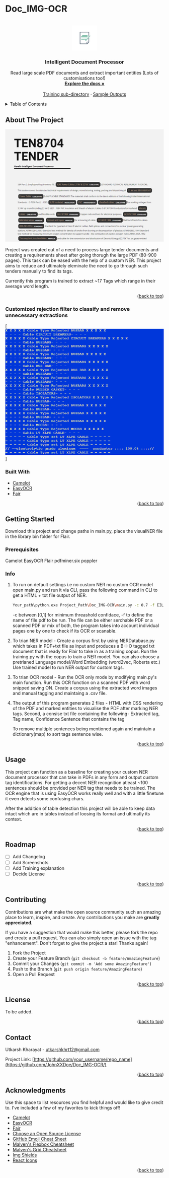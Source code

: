# Doc_IMG-OCR
<div id="top"></div>
<!--
*** Thanks for checking out the Best-README-Template. If you have a suggestion
*** that would make this better, please fork the repo and create a pull request
*** or simply open an issue with the tag "enhancement".
*** Don't forget to give the project a star!
*** Thanks again! Now go create something AMAZING! :D
-->



<!-- PROJECT SHIELDS (RE ADD AFTER GOING PUBLIC)-->
<!--
*** I'm using markdown "reference style" links for readability.
*** Reference links are enclosed in brackets [ ] instead of parentheses ( ).
*** See the bottom of this document for the declaration of the reference variables
*** for contributors-url, forks-url, etc. This is an optional, concise syntax you may use.
*** https://www.markdownguide.org/basic-syntax/#reference-style-links

[![Contributors][contributors-shield]][contributors-url]
[![Forks][forks-shield]][forks-url]
[![Stargazers][stars-shield]][stars-url]
[![Issues][issues-shield]][issues-url]
[![MIT License][license-shield]][license-url]
[![LinkedIn][linkedin-shield]][linkedin-url]

-->

<!-- PROJECT LOGO -->
<br />
<div align="center">
  <a href="https://github.com/JohnXXDoe/Intelligent_Doc_Processor">
    <img src="images/5860.jpg" alt="Logo" width="80" height="80">
  </a>

  <h3 align="center">Intelligent Document Processor</h3>

  <p align="center">
    Read large scale PDF documents and extract important entities (Lots of customisations too!)
    <br />
    <a href="https://github.com/JohnXXDoe/Intelligent_Doc_Processor"><strong>Explore the docs »</strong></a>
    <br />
    <br />
    <a href="https://github.com/JohnXXDoe/Intelligent_Doc_Processor/tree/master/trainer">Training sub-directory</a>
    ·
    <a href="https://github.com/JohnXXDoe/Intelligent_Doc_Processor/tree/master/Outputs">Sample Outputs</a>
  </p>
</div>



<!-- TABLE OF CONTENTS -->
<details>
  <summary>Table of Contents</summary>
  <ol>
    <li>
      <a href="#about-the-project">About The Project</a>
      <ul>
        <li><a href="#built-with">Built With</a></li>
      </ul>
    </li>
    <li>
      <a href="#getting-started">Getting Started</a>
      <ul>
        <li><a href="#info">Information</a></li>
        <li><a href="#usage">Usage</a></li>
      </ul>
    </li>
    <li><a href="#license">License</a></li>
    <li><a href="#contact">Contact</a></li>
    <li><a href="#roadmap">Road Map</a></li>
  </ol>
</details>



<!-- ABOUT THE PROJECT -->
## About The Project

[![Product Name Screen Shot][product-screenshot]](https://example.com)

Project was created out of a need to process large tender documents and creating a requirements sheet after going thorugh the large PDF (80-900 pages). This task can be eased with the help of a custom NER.
This project aims to reduce and ultimately eleminate the need to go through such tenders manually to find its tags.

Currently this program is trained to extract ~17 Tags which range in their average word length.

<p align="right">(<a href="#top">back to top</a>)</p>


### Customized rejection filter to classify and remove unnecessary extractions
[![Rejection Screen Shot][rejection]]
### Built With

* [Camelot](https://github.com/camelot-dev)
* [EasyOCR](https://github.com/JaidedAI/EasyOCR)
* [Fair](https://github.com/flairNLP/flair)

<p align="right">(<a href="#top">back to top</a>)</p>



<!-- GETTING STARTED -->
## Getting Started

Download this project and change paths in main.py, place the visualNER file in the library bin folder for Flair.

### Prerequisites

Camelot
EasyOCR
Flair
pdfminer.six
poppler

### Info

1. To run on default settings i.e no custom NER no custom OCR model open main.py and run it via CLI, pass the following command in CLI to get a HTML + txt file output of NER.
   ```sh
   Your_path\python.exe Project_Path\Doc_IMG-OCR\main.py -c 0.7 -f EIL
   ```
   -c between [0,1] for minimum threashold confidace, -f to define the name of file.pdf to be run.
   The file can be either serchable PDF or a scanned PDF or mix of both, the program takes into account individual pages one by one to check if its OCR or scanable.

2. To trian NER model - Create a corpus first by using NERDatabase.py which takes in PDF+txt file as input and produces a B-I-O tagged txt document that is ready for Flair to take in as a training copus.
    Run the training.py with the copus to train a NER model. You can also choose a pretrianed Language model/Word Embedding (word2vec, Roberta etc.)
    Use trained model to run NER output for custom tags.

3. To trian OCR model - Run the OCR only mode by modifying main.py's main function.
    Run this OCR function on a scanned PDF with word snipped saving ON.
    Create a corpus using the extracted word images and manual tagging and maintaing a .csv file.
    
4. The output of this program generates 2 files - HTML with CSS rendering of the PDF and marked entities to visualise the PDF after marking NER tags. Second, a consise txt file containing the following-
    Extracted tag, Tag name, Confidence
    Sentence that contains the tag
    
    To remove multiple sentences being mentioned again and maintain a dictionary(map) to sort tags sentence wise.
<p align="right">(<a href="#top">back to top</a>)</p>



<!-- USAGE EXAMPLES -->
## Usage

This project can function as a baseline for creating your custom NER document processor that can take in PDFs in any form and output custom tag identifications.
For getting a decent NER recognition atleast ~100 sentences should be provided per NER tag that needs to be trained.
The OCR engine that is using EasyOCR works really well and with a little finetune it even detects some confusing chars.

After the addition of table detection this project will be able to keep data intact which are in tables instead of loosing its format and ultimatly its context.

<p align="right">(<a href="#top">back to top</a>)</p>



<!-- ROADMAP -->
## Roadmap

- [ ] Add Changelog
- [ ] Add Screenshots
- [ ] Add Training explanation
- [ ] Decide License

<p align="right">(<a href="#top">back to top</a>)</p>



<!-- CONTRIBUTING -->
## Contributing

Contributions are what make the open source community such an amazing place to learn, inspire, and create. Any contributions you make are **greatly appreciated**.

If you have a suggestion that would make this better, please fork the repo and create a pull request. You can also simply open an issue with the tag "enhancement".
Don't forget to give the project a star! Thanks again!

1. Fork the Project
2. Create your Feature Branch (`git checkout -b feature/AmazingFeature`)
3. Commit your Changes (`git commit -m 'Add some AmazingFeature'`)
4. Push to the Branch (`git push origin feature/AmazingFeature`)
5. Open a Pull Request

<p align="right">(<a href="#top">back to top</a>)</p>



<!-- LICENSE -->
## License

To be added.

<p align="right">(<a href="#top">back to top</a>)</p>



<!-- CONTACT -->
## Contact

Utkarsh Kharayat - utkarshkhrt12@gmail.com

Project Link: [https://github.com/your_username/repo_name](https://github.com/JohnXXDoe/Doc_IMG-OCR/)

<p align="right">(<a href="#top">back to top</a>)</p>



<!-- ACKNOWLEDGMENTS -->
## Acknowledgments

Use this space to list resources you find helpful and would like to give credit to. I've included a few of my favorites to kick things off!

* [Camelot](https://github.com/camelot-dev)
* [EasyOCR](https://github.com/JaidedAI/EasyOCR)
* [Fair](https://github.com/flairNLP/flair)
* [Choose an Open Source License](https://choosealicense.com)
* [GitHub Emoji Cheat Sheet](https://www.webpagefx.com/tools/emoji-cheat-sheet)
* [Malven's Flexbox Cheatsheet](https://flexbox.malven.co/)
* [Malven's Grid Cheatsheet](https://grid.malven.co/)
* [Img Shields](https://shields.io)
* [React Icons](https://react-icons.github.io/react-icons/search)

<p align="right">(<a href="#top">back to top</a>)</p>



<!-- MARKDOWN LINKS & IMAGES -->
<!-- https://www.markdownguide.org/basic-syntax/#reference-style-links -->
[contributors-shield]: https://img.shields.io/github/contributors/othneildrew/Best-README-Template.svg?style=for-the-badge
[contributors-url]: https://github.com/JohnXXDoe/Doc_IMG-OCR/graphs/contributors
[forks-shield]: https://img.shields.io/github/forks/othneildrew/Best-README-Template.svg?style=for-the-badge
[forks-url]: https://github.com/JohnXXDoe/Doc_IMG-OCR/network/members
[stars-shield]: https://img.shields.io/github/stars/othneildrew/Best-README-Template.svg?style=for-the-badge
[stars-url]: https://github.com/JohnXXDoe/Doc_IMG-OCR/stargazers
[issues-shield]: https://img.shields.io/github/issues/othneildrew/Best-README-Template.svg?style=for-the-badge
[issues-url]: https://github.com/JohnXXDoe/Doc_IMG-OCR/issues
[license-shield]: https://img.shields.io/github/license/othneildrew/Best-README-Template.svg?style=for-the-badge
[license-url]: https://github.com/JohnXXDoe/Doc_IMG-OCR/LICENSE.txt
[linkedin-shield]: https://img.shields.io/badge/-LinkedIn-black.svg?style=for-the-badge&logo=linkedin&colorB=555
[linkedin-url]: https://linkedin.com/in/utkarsh-kharayat-23068b179
[product-screenshot]: images/IDP.PNG
[rejection]: images/Rejection.PNG
